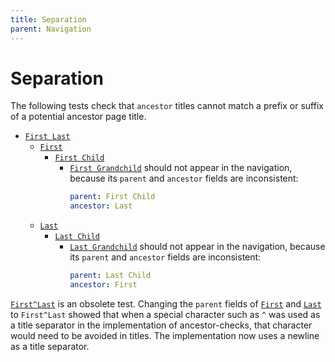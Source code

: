 ```yaml
---
title: Separation
parent: Navigation
---
```


# Separation

The following tests check that `ancestor` titles cannot match a prefix or suffix of a potential ancestor page title.

- [`First Last`](first-last/)
  - [`First`](first/)
    - [`First Child`](first-child/)
      - [`First Grandchild`](first-grandchild/) should not appear in the navigation, because its `parent` and `ancestor` fields are inconsistent:
        ```yaml
        parent: First Child
        ancestor: Last
        ```
  - [`Last`](last/)
    - [`Last Child`](last-child/)
      - [`Last Grandchild`](last-grandchild/) should not appear in the navigation, because its `parent` and `ancestor` fields are inconsistent:
        ```yaml
        parent: Last Child
        ancestor: First
        ```

[`First^Last`](first-last-with-caret/) is an obsolete test. Changing the `parent` fields of [`First`](first/) and [`Last`](last/) to `First^Last` showed that when a special character such as `^` was used as a title separator in the implementation of ancestor-checks, that character would need to be avoided in titles. The implementation now uses a newline as a title separator.
